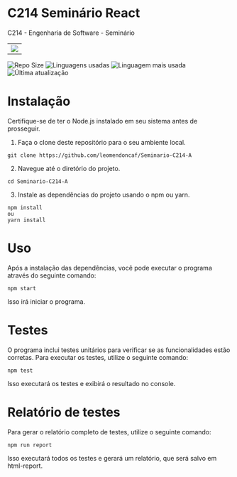 # C214 Seminário React

C214 - Engenharia de Software - Seminário

<table>
  <tr>
    <td><img src="https://img.shields.io/badge/React-20232A?style=for-the-badge&logo=react&logoColor=61DAFB"></td>
   </tr>
</table>

![Repo Size](https://img.shields.io/github/repo-size/leomendoncaf/Seminario-C214-A)
![Linguagens usadas](https://img.shields.io/github/languages/count/leomendoncaf/Seminario-C214-A)
![Linguagem mais usada](https://img.shields.io/github/languages/top/leomendoncaf/Seminario-C214-A)
![Última atualização](https://img.shields.io/github/last-commit/leomendoncaf/Seminario-C214-A)

# Instalação

Certifique-se de ter o Node.js instalado em seu sistema antes de prosseguir.

1. Faça o clone deste repositório para o seu ambiente local.

```
git clone https://github.com/leomendoncaf/Seminario-C214-A
```

2. Navegue até o diretório do projeto.

```
cd Seminario-C214-A
```

3. Instale as dependências do projeto usando o npm ou yarn.

```
npm install
ou
yarn install
```

# Uso

Após a instalação das dependências, você pode executar o programa através do seguinte comando:

```
npm start
```

Isso irá iniciar o programa.

# Testes

O programa inclui testes unitários para verificar se as funcionalidades estão corretas. Para executar os testes, utilize o seguinte comando:

```
npm test
```

Isso executará os testes e exibirá o resultado no console.

# Relatório de testes

Para gerar o relatório completo de testes, utilize o seguinte comando:

```
npm run report
```

Isso executará todos os testes e gerará um relatório, que será salvo em html-report.
